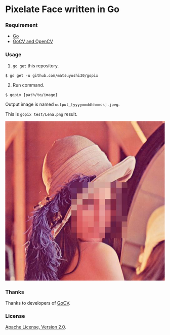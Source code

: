 # Pixelate Face written in Go

### Requirement

- [Go](https://golang.org/dl/)
- [GoCV and OpenCV](https://gocv.io/getting-started/)

### Usage

1. `go get` this repository.

```
$ go get -u github.com/matsuyoshi30/gopix
```

2. Run command.

```
$ gopix [path/to/image]
```

Output image is named `output_[yyyymmddhhmmss].jpeg`.

This is `gopix test/Lena.png` result.

![](./test/Lena_output.jpeg)


### Thanks

Thanks to developers of [GoCV](https://gocv.io/).

### License

[Apache License, Version 2.0](http://www.apache.org/licenses/LICENSE-2.0.html).

